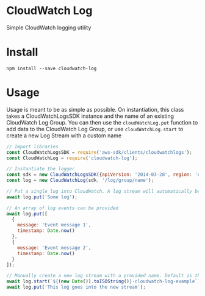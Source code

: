# CloudWatch Log
Simple CloudWatch logging utility

# Install
```
npm install --save cloudwatch-log
```

# Usage
Usage is meant to be as simple as possible. On instantiation, this class takes a CloudWatchLogsSDK instance and the name of an existing CloudWatch Log Group. You can then use the `cloudWatchLog.put` function to add data to the CloudWatch Log Group, or use `cloudWatchLog.start` to create a new Log Stream with a custom name
```js
// Import libraries
const CloudWatchLogsSDK = require('aws-sdk/clients/cloudwatchlogs');
const CloudWatchLog = require('cloudwatch-log');

// Instantiate the logger
const sdk = new CloudWatchLogsSDK({apiVersion: '2014-03-28', region: 'us-east-1'})
const log = new CloudWatchLog(sdk, '/log/group/name');

// Put a single log into CloudWatch. A log stream will automatically be created with the current time as its name
await log.put('Some log');

// An array of log events can be provided
await log.put([
  {
    message: 'Event message 1',
    timestamp: Date.now()
  },
  {
    message: 'Event message 2',
    timestamp: Date.now()
  }
]);

// Manually create a new log stream with a provided name. Default is the current time
await log.start(`${(new Date()).toISOString()}-cloudwatch-log-example`);
await log.put('This log goes into the new stream');
```
